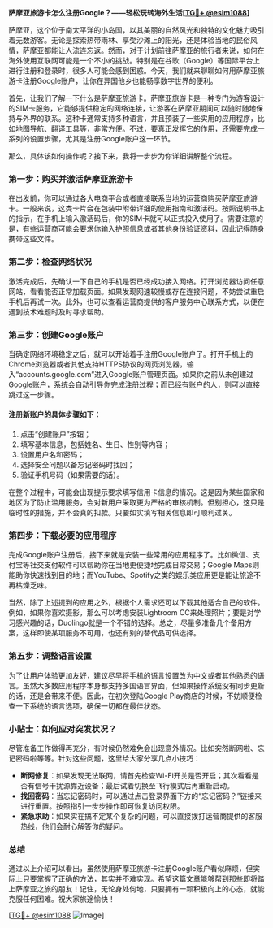 **萨摩亚旅游卡怎么注册Google？——轻松玩转海外生活[[TG💪+ @esim1088](https://t.me/s/esim1088)]**

萨摩亚，这个位于南太平洋的小岛国，以其美丽的自然风光和独特的文化魅力吸引着无数游客。无论是探索热带雨林、享受沙滩上的阳光，还是体验当地的民俗风情，萨摩亚都能让人流连忘返。然而，对于计划前往萨摩亚的旅行者来说，如何在海外使用互联网可能是一个不小的挑战。特别是在谷歌（Google）等国际平台上进行注册和登录时，很多人可能会感到困惑。今天，我们就来聊聊如何用萨摩亚旅游卡注册Google账户，让你在异国他乡也能畅享数字世界的便利。

首先，让我们了解一下什么是萨摩亚旅游卡。萨摩亚旅游卡是一种专门为游客设计的SIM卡服务，它能够提供稳定的网络连接，让游客在萨摩亚期间可以随时随地保持与外界的联系。这种卡通常支持多种语言，并且预装了一些实用的应用程序，比如地图导航、翻译工具等，非常方便。不过，要真正发挥它的作用，还需要完成一系列的设置步骤，尤其是注册Google账户这一环节。

那么，具体该如何操作呢？接下来，我将一步步为你详细讲解整个流程。

### 第一步：购买并激活萨摩亚旅游卡

在出发前，你可以通过各大电商平台或者直接联系当地的运营商购买萨摩亚旅游卡。一般来说，这类卡片会在包装中附带详细的使用指南和激活码。按照说明书上的指示，在手机上输入激活码后，你的SIM卡就可以正式投入使用了。需要注意的是，有些运营商可能会要求你输入护照信息或者其他身份验证资料，因此记得随身携带这些文件。

### 第二步：检查网络状况

激活完成后，先确认一下自己的手机是否已经成功接入网络。打开浏览器访问任意网站，看看能否正常加载页面。如果发现网速较慢或存在连接问题，不妨尝试重启手机后再试一次。此外，也可以查看运营商提供的客户服务中心联系方式，以便在遇到技术难题时及时寻求帮助。

### 第三步：创建Google账户

当确定网络环境稳定之后，就可以开始着手注册Google账户了。打开手机上的Chrome浏览器或者其他支持HTTPS协议的网页浏览器，输入“accounts.google.com”进入Google账户管理页面。如果你之前从未创建过Google账户，系统会自动引导你完成注册过程；而已经有账户的人，则可以直接跳过这一步骤。

#### 注册新账户的具体步骤如下：

1. 点击“创建账户”按钮；
2. 填写基本信息，包括姓名、生日、性别等内容；
3. 设置用户名和密码；
4. 选择安全问题以备忘记密码时找回；
5. 验证手机号码（如果需要的话）。

在整个过程中，可能会出现提示要求填写信用卡信息的情况。这是因为某些国家和地区为了防止滥用服务，会对新用户采取更为严格的审核机制。但别担心，这只是临时性的措施，并不会真的扣款。只要如实填写相关信息即可顺利过关。

### 第四步：下载必要的应用程序

完成Google账户注册后，接下来就是安装一些常用的应用程序了。比如微信、支付宝等社交支付软件可以帮助你在当地更便捷地完成日常交易；Google Maps则能助你快速找到目的地；而YouTube、Spotify之类的娱乐类应用更是能让旅途不再枯燥乏味。

当然，除了上述提到的应用之外，根据个人需求还可以下载其他适合自己的软件。例如，如果你喜欢摄影，那么可以考虑安装Lightroom CC来处理照片；要是对学习感兴趣的话，Duolingo就是一个不错的选择。总之，尽量多准备几个备用方案，这样即使某项服务不可用，也还有别的替代品可供选择。

### 第五步：调整语言设置

为了让用户体验更加友好，建议尽早将手机的语言设置改为中文或者其他熟悉的语言。虽然大多数应用程序本身都支持多国语言界面，但如果操作系统没有同步更新的话，还是会带来不便。因此，在初次登陆Google Play商店的时候，不妨顺便检查一下系统的语言选项，确保一切都在最佳状态。

### 小贴士：如何应对突发状况？

尽管准备工作做得再充分，有时候仍然难免会出现意外情况。比如突然断网啦、忘记密码啦等等。针对这些问题，这里给大家分享几点小技巧：

- **断网修复**：如果发现无法联网，请首先检查Wi-Fi开关是否开启；其次看看是否有信号干扰源靠近设备；最后试着切换至飞行模式后再重新启动。
- **找回密码**：当忘记密码时，可以通过点击登录界面下方的“忘记密码？”链接来进行重置。按照指引一步步操作即可恢复访问权限。
- **紧急求助**：如果实在搞不定某个复杂的问题，可以直接拨打运营商提供的客服热线，他们会耐心解答你的疑问。

### 总结

通过以上介绍可以看出，虽然使用萨摩亚旅游卡注册Google账户看似麻烦，但实际上只要掌握了正确的方法，其实并不难实现。希望这篇文章能够帮到那些即将踏上萨摩亚之旅的朋友！记住，无论身处何地，只要拥有一颗积极向上的心态，就能克服任何困难。祝大家旅途愉快！

[[TG💪+ @esim1088](https://t.me/s/esim1088) ![Image](https://i.postimg.cc/4NQfJmqS/Snipaste-2025-05-13-00-14-12.png)]